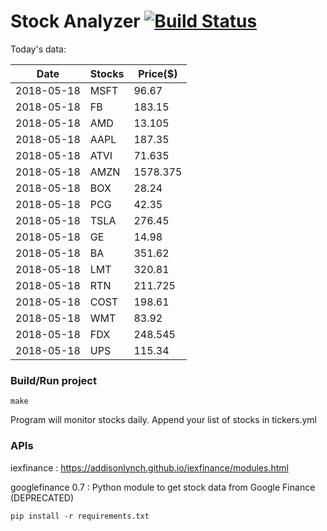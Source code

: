 # Stock Analyzer [![Build Status](https://travis-ci.org/ogoyal/StockAnalyzer.svg?branch=master)](https://travis-ci.org/ogoyal/StockAnalyzer)

Today's data:

| Date| Stocks| Price($) | 
| --- | --- | ---  | 
| 2018-05-18| MSFT| 96.67 | 
| 2018-05-18| FB| 183.15 | 
| 2018-05-18| AMD| 13.105 | 
| 2018-05-18| AAPL| 187.35 | 
| 2018-05-18| ATVI| 71.635 | 
| 2018-05-18| AMZN| 1578.375 | 
| 2018-05-18| BOX| 28.24 | 
| 2018-05-18| PCG| 42.35 | 
| 2018-05-18| TSLA| 276.45 | 
| 2018-05-18| GE| 14.98 | 
| 2018-05-18| BA| 351.62 | 
| 2018-05-18| LMT| 320.81 | 
| 2018-05-18| RTN| 211.725 | 
| 2018-05-18| COST| 198.61 | 
| 2018-05-18| WMT| 83.92 | 
| 2018-05-18| FDX| 248.545 | 
| 2018-05-18| UPS| 115.34 | 

### Build/Run project

```
make
```

Program will monitor stocks daily. Append your list of stocks in tickers.yml

### APIs
iexfinance : https://addisonlynch.github.io/iexfinance/modules.html

googlefinance 0.7 : Python module to get stock data from Google Finance (DEPRECATED)

```
pip install -r requirements.txt
```
